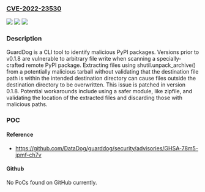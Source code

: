 ### [CVE-2022-23530](https://cve.mitre.org/cgi-bin/cvename.cgi?name=CVE-2022-23530)
![](https://img.shields.io/static/v1?label=Product&message=guarddog&color=blue)
![](https://img.shields.io/static/v1?label=Version&message=%3D%20%3C%200.1.8%20&color=brighgreen)
![](https://img.shields.io/static/v1?label=Vulnerability&message=CWE-22%3A%20Improper%20Limitation%20of%20a%20Pathname%20to%20a%20Restricted%20Directory%20('Path%20Traversal')&color=brighgreen)

### Description

GuardDog is a CLI tool to identify malicious PyPI packages. Versions prior to v0.1.8 are vulnerable to arbitrary file write when scanning a specially-crafted remote PyPI package. Extracting files using shutil.unpack_archive() from a potentially malicious tarball without validating that the destination file path is within the intended destination directory can cause files outside the destination directory to be overwritten. This issue is patched in version 0.1.8. Potential workarounds include using a safer module, like zipfile, and validating the location of the extracted files and discarding those with malicious paths.

### POC

#### Reference
- https://github.com/DataDog/guarddog/security/advisories/GHSA-78m5-jpmf-ch7v

#### Github
No PoCs found on GitHub currently.

